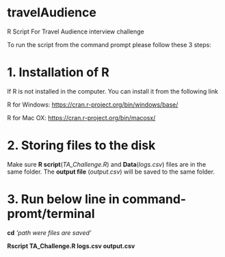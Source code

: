 # travelAudience
R Script For Travel Audience interview challenge

To run the script from the command prompt please follow these 3 steps:

# 1. Installation of R
 If R is not installed in the computer. You can install it from the following link 
 
R for Windows: 
https://cran.r-project.org/bin/windows/base/

R for Mac OX:
https://cran.r-project.org/bin/macosx/

# 2. Storing files to the disk 
Make sure __R script__(_TA_Challenge.R_) and __Data__(_logs.csv_) files are in the same folder. The __output file__ (_output.csv_) will be saved to the same folder.

# 3. Run below line in command-promt/terminal
__cd__ _'path were files are saved'_

__Rscript TA_Challenge.R logs.csv output.csv__
